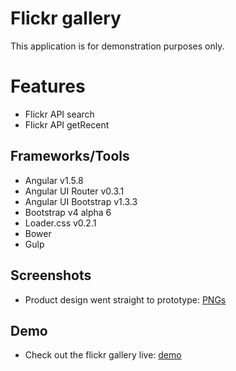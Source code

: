 # Flickr gallery
This application is for demonstration purposes only. 

# Features
- Flickr API search
- Flickr API getRecent

## Frameworks/Tools
- Angular v1.5.8
- Angular UI Router v0.3.1
- Angular UI Bootstrap v1.3.3
- Bootstrap v4 alpha 6
- Loader.css v0.2.1
- Bower
- Gulp

## Screenshots
- Product design went straight to prototype: [PNGs](https://github.com/nicholas-davis/flickr-gallery-angular-bootstrap/tree/master/app/assets/screenshots)

## Demo
- Check out the flickr gallery live: [demo](http://sandbox.nicholasdavis.co/projects/flickr-gallery-angular-bootstrap)
